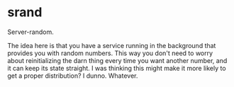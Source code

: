 # srand
Server-random.

The idea here is that you have a service running in the background that provides you with random numbers. This way you don't need to worry about reinitializing the darn thing every time you want another number, and it can keep its state straight. I was thinking this might make it more likely to get a proper distribution? I dunno. Whatever.
